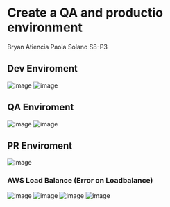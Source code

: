 # Create a QA and productio environment
Bryan Atiencia 
Paola Solano
S8-P3
## Dev Enviroment
![image](https://github.com/user-attachments/assets/5f0c2ed7-18f3-435e-ada5-a9a696249ca5)
![image](https://github.com/user-attachments/assets/cde6f928-8445-4dbe-b472-190bbc8829f7)
  
## QA Enviroment
![image](https://github.com/user-attachments/assets/f95af354-d60d-45a4-beb9-fa26ff4ab92a)
![image](https://github.com/user-attachments/assets/d66f36b6-5602-4e35-aa7f-e95b5d290363)

## PR Enviroment
![image](https://github.com/user-attachments/assets/cc9cee88-2bb1-4f61-90bf-0ab8513ffcba)

### AWS Load Balance (Error on Loadbalance)
![image](https://github.com/user-attachments/assets/75181767-25a8-456d-94c7-30ed6c801c30)
![image](https://github.com/user-attachments/assets/65793d7c-4974-4eb8-8fc9-8dc8fb1e6201)
![image](https://github.com/user-attachments/assets/02728bdb-9373-46bf-bea6-1adc9583923d)
![image](https://github.com/user-attachments/assets/68a42c9a-e222-4d3c-b87b-aab3d2b41e3d)

 
 
 

